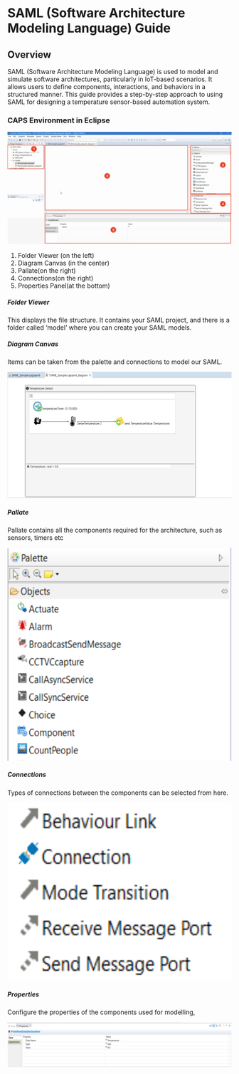 # SAML (Software Architecture Modeling Language) Guide

## Overview

SAML (Software Architecture Modeling Language) is used to model and simulate software architectures, particularly in IoT-based scenarios. It allows users to define components, interactions, and behaviors in a structured manner. This guide provides a step-by-step approach to using SAML for designing a temperature sensor-based automation system.

### CAPS Environment in Eclipse

[![image-1746137604416.37.16 AM.png](images/image-1746137604416-37-16-am.png)](http://smartcitylivinglab.iiit.ac.in:4000/uploads/images/gallery/2025-05/image-1746137604416-37-16-am.png)

1. Folder Viewer (on the left)
2. Diagram Canvas (in the center)
3. Pallate(on the right)
4. Connections(on the right)
5. Properties Panel(at the bottom)

##### **Folder Viewer**

This displays the file structure. It contains your SAML project, and there is a folder called ‘model’ where you can create your SAML models.

##### **Diagram Canvas**

Items can be taken from the palette and connections to model our SAML.

[![image-1746138615866.png](images/image-1746138615866.png)](http://smartcitylivinglab.iiit.ac.in:4000/uploads/images/gallery/2025-05/image-1746138615866.png)

##### **Pallate**

Pallate contains all the components required for the architecture, such as sensors, timers etc

[![image-1746138578850.png](images/image-1746138578850.png)](http://smartcitylivinglab.iiit.ac.in:4000/uploads/images/gallery/2025-05/image-1746138578850.png)

##### **Connections**

Types of connections between the components can be selected from here.

[![image-1746138559621.png](images/image-1746138559621.png)](http://smartcitylivinglab.iiit.ac.in:4000/uploads/images/gallery/2025-05/image-1746138559621.png)

##### **Properties**  


Configure the properties of the components used for modelling,

[![image-1746138537484.png](images/image-1746138537484.png)](http://smartcitylivinglab.iiit.ac.in:4000/uploads/images/gallery/2025-05/image-1746138537484.png)